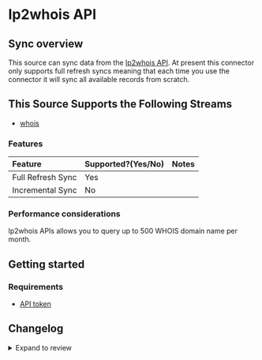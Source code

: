 # Ip2whois API

## Sync overview

This source can sync data from the [Ip2whois API](https://www.ip2whois.com/developers-api). At present this connector only supports full refresh syncs meaning that each time you use the connector it will sync all available records from scratch.

## This Source Supports the Following Streams

- [whois](https://www.ip2whois.com/developers-api)

### Features

| Feature           | Supported?\(Yes/No\) | Notes |
| :---------------- | :------------------- | :---- |
| Full Refresh Sync | Yes                  |       |
| Incremental Sync  | No                   |       |

### Performance considerations

Ip2whois APIs allows you to query up to 500 WHOIS domain name per month.

## Getting started

### Requirements

- [API token](https://www.ip2whois.com/register)

## Changelog

<details>
  <summary>Expand to review</summary>

| Version | Date       | Pull Request                                              | Subject                                                                         |
| :------ | :--------- | :-------------------------------------------------------- | :------------------------------------------------------------------------------ |
| 0.2.3 | 2024-12-12 | [47893](https://github.com/airbytehq/airbyte/pull/47893) | Update dependencies |
| 0.2.2 | 2024-10-28 | [47471](https://github.com/airbytehq/airbyte/pull/47471) | Update dependencies |
| 0.2.1 | 2024-08-16 | [44196](https://github.com/airbytehq/airbyte/pull/44196) | Bump source-declarative-manifest version |
| 0.2.0 | 2024-08-15 | [44138](https://github.com/airbytehq/airbyte/pull/44138) | Refactor connector to manifest-only format |
| 0.1.15 | 2024-08-10 | [43644](https://github.com/airbytehq/airbyte/pull/43644) | Update dependencies |
| 0.1.14 | 2024-08-03 | [43158](https://github.com/airbytehq/airbyte/pull/43158) | Update dependencies |
| 0.1.13 | 2024-07-27 | [42611](https://github.com/airbytehq/airbyte/pull/42611) | Update dependencies |
| 0.1.12 | 2024-07-20 | [42216](https://github.com/airbytehq/airbyte/pull/42216) | Update dependencies |
| 0.1.11 | 2024-07-13 | [41860](https://github.com/airbytehq/airbyte/pull/41860) | Update dependencies |
| 0.1.10 | 2024-07-10 | [41445](https://github.com/airbytehq/airbyte/pull/41445) | Update dependencies |
| 0.1.9 | 2024-07-09 | [41310](https://github.com/airbytehq/airbyte/pull/41310) | Update dependencies |
| 0.1.8 | 2024-07-06 | [40966](https://github.com/airbytehq/airbyte/pull/40966) | Update dependencies |
| 0.1.7 | 2024-06-25 | [40342](https://github.com/airbytehq/airbyte/pull/40342) | Update dependencies |
| 0.1.6 | 2024-06-22 | [40157](https://github.com/airbytehq/airbyte/pull/40157) | Update dependencies |
| 0.1.5 | 2024-06-06 | [39283](https://github.com/airbytehq/airbyte/pull/39283) | [autopull] Upgrade base image to v1.2.2 |
| 0.1.4 | 2024-05-20 | [38215](https://github.com/airbytehq/airbyte/pull/38215) | Make connector compatible with builder |
| 0.1.3 | 2024-04-19 | [37180](https://github.com/airbytehq/airbyte/pull/37180) | Upgrade to CDK 0.80.0 and manage dependencies with Poetry. |
| 0.1.2 | 2024-04-15 | [37180](https://github.com/airbytehq/airbyte/pull/37180) | Base image migration: remove Dockerfile and use the python-connector-base image |
| 0.1.1 | 2024-04-12 | [37180](https://github.com/airbytehq/airbyte/pull/37180) | schema descriptions |
| 0.1.0   | 2022-10-29 | [#18651](https://github.com/airbytehq/airbyte/pull/18651) | 🎉 New source: Ip2whois [low-code SDK]                                          |

</details>
